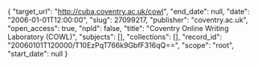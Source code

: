 {
  "target_url": "http://cuba.coventry.ac.uk/cowl", 
  "end_date": null, 
  "date": "2006-01-01T12:00:00", 
  "slug": 27099217, 
  "publisher": "coventry.ac.uk", 
  "open_access": true, 
  "npld": false, 
  "title": "Coventry Online Writing Laboratory (COWL)", 
  "subjects": [], 
  "collections": [], 
  "record_id": "20060101T120000/T10EzPqT766k9GbfF316qQ==", 
  "scope": "root", 
  "start_date": null
}

